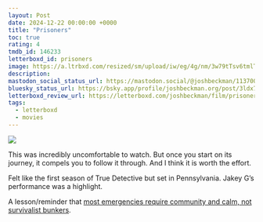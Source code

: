 ```yaml
---
layout: Post
date: 2024-12-22 00:00:00 +0000
title: "Prisoners"
toc: true
rating: 4
tmdb_id: 146233
letterboxd_id: prisoners
image: https://a.ltrbxd.com/resized/sm/upload/iw/eg/4g/nm/3w79tTsv6tmlT8Jww6snyPrgVok-0-600-0-900-crop.jpg?v=778c7ae8b8
description: 
mastodon_social_status_url: https://mastodon.social/@joshbeckman/113700509993482985
bluesky_status_url: https://bsky.app/profile/joshbeckman.org/post/3ldx7hvhcec2h
letterboxd_review_url: https://letterboxd.com/joshbeckman/film/prisoners/
tags:
  - letterboxd
  - movies
---
```


 <p><img src="https://a.ltrbxd.com/resized/sm/upload/iw/eg/4g/nm/3w79tTsv6tmlT8Jww6snyPrgVok-0-600-0-900-crop.jpg?v=778c7ae8b8"/></p> <p>This was incredibly uncomfortable to watch. But once you start on its journey, it compels you to follow it through. And I think it is worth the effort. </p><p>Felt like the first season of True Detective but set in Pennsylvania. Jakey G’s performance was a highlight. </p><p>A lesson/reminder that <a href="https://www.joshbeckman.org/notes/210530915" rel="nofollow">most emergencies require community and calm, not survivalist bunkers</a>.</p> 
